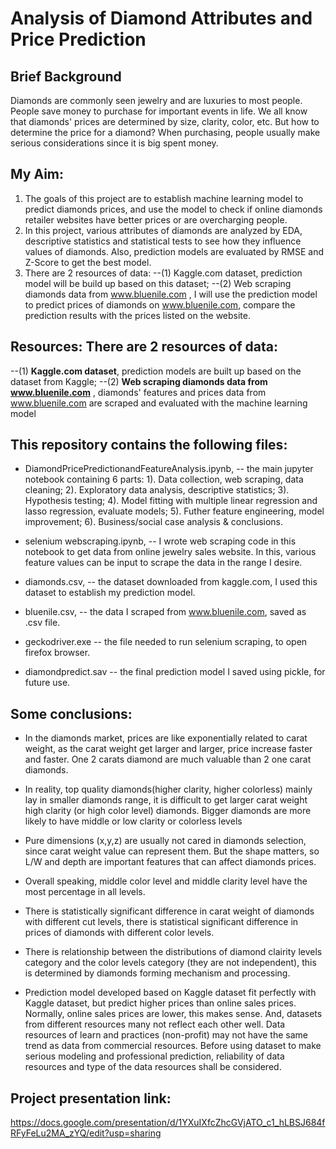 # Analysis of Diamond Attributes and Price Prediction

## Brief Background
Diamonds are commonly seen jewelry and are luxuries to most people. People save money to purchase for important events in life. We all know that diamonds' prices are determined by size, clarity, color, etc. But how to determine the price for a diamond? When purchasing, people usually make serious considerations since it is big spent money.

## My Aim: 
1. The goals of this project are to establish machine learning model to predict diamonds prices, and use the model to check if online diamonds retailer websites have better prices or are overcharging people.
2. In this project, various attributes of diamonds are analyzed by EDA, descriptive statistics and statistical tests to see how they influence values of diamonds. Also, prediction models are evaluated by RMSE and Z-Score to get the best model.
3. There are 2 resources of data: --(1) Kaggle.com dataset, prediction model will be build up based on this dataset; --(2) Web scraping diamonds data from www.bluenile.com , I will use the prediction model to predict prices of diamonds on www.bluenile.com, compare the prediction results with the prices listed on the website.

## Resources: There are 2 resources of data:
--(1) __Kaggle.com dataset__, prediction models are built up based on the dataset from Kaggle; 
--(2) __Web scraping diamonds data from www.bluenile.com__ , diamonds' features and prices data from www.bluenile.com are scraped and evaluated with the machine learning model

## This repository contains the following files:

*  DiamondPricePredictionandFeatureAnalysis.ipynb, -- the main jupyter notebook containing 6 parts: 1). Data collection, web scraping, data cleaning; 2). Exploratory data analysis, descriptive statistics; 3). Hypothesis testing; 4). Model fitting with multiple linear regression and lasso regression, evaluate models; 5). Futher feature engineering, model improvement; 6). Business/social case analysis & conclusions. 

*  selenium webscraping.ipynb, -- I wrote web scraping code in this notebook to get data from online jewelry sales website. In this, various feature values can be input to scrape the data in the range I desire. 

*  diamonds.csv, -- the dataset downloaded from kaggle.com, I used this dataset to establish my prediction model. 

*  bluenile.csv, -- the data I scraped from www.bluenile.com, saved as .csv file. 

*  geckodriver.exe -- the file needed to run selenium scraping, to open firefox browser. 

*  diamondpredict.sav -- the final prediction model I saved using pickle, for future use.

## Some conclusions: 

* In the diamonds market, prices are like exponentially related to carat weight, as the carat weight get larger and larger, price increase faster and faster. One 2 carats diamond are much valuable than 2 one carat diamonds.

* In reality, top quality diamonds(higher clarity, higher colorless) mainly lay in smaller diamonds range, it is difficult to get larger carat weight high clarity (or high color level) diamonds. Bigger diamonds are more likely to have middle or low clarity or colorless levels

* Pure dimensions (x,y,z) are usually not cared in diamonds selection, since carat weight value can represent them. But the shape matters, so L/W and depth are important features that can affect diamonds prices.

* Overall speaking, middle color level and middle clarity level have the most percentage in all levels.

* There is statistically significant difference in carat weight of diamonds with different cut levels, there is statistical significant difference in prices of diamonds with different color levels.

* There is relationship between the distributions of diamond clairity levels category and the color levels category (they are not independent), this is determined by diamonds forming mechanism and processing.

* Prediction model developed based on Kaggle dataset fit perfectly with Kaggle dataset, but predict higher prices than online sales prices. Normally, online sales prices are lower, this makes sense. And, datasets from different resources many not reflect each other well. Data resources of learn and practices (non-profit) may not have the same trend as data from commercial resources. Before using dataset to make serious modeling and professional prediction, reliability of data resources and type of the data resources shall be considered.

## Project presentation link:

https://docs.google.com/presentation/d/1YXuIXfcZhcGVjATO_c1_hLBSJ684fRFyFeLu2MA_zYQ/edit?usp=sharing
